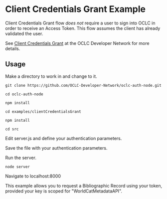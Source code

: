 # Client Credentials Grant Example

Client Credentials Grant flow *does not* require a user to sign into OCLC in order to receive an Access Token. This flow assumes the client has already validated the user.

See [Client Credentials Grant](https://www.oclc.org/developer/develop/authentication/access-tokens/client-credentials-grant.en.html) at the OCLC Developer Network for more details.

## Usage

Make a directory to work in and change to it.

```
git clone https://github.com/OCLC-Developer-Network/oclc-auth-node.git

cd oclc-auth-node

npm install

cd examples/clientCredentialsGrant

npm install

cd src
```
Edit server.js and define your authentication parameters.

Save the file with your authentication parameters.

Run the server.
```
node server
```
Navigate to localhost:8000

This example allows you to request a Bibliographic Record using your token, provided your key is scoped for "WorldCatMetadataAPI".

